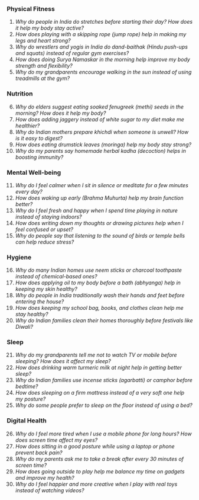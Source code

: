 ### **Physical Fitness**  
1. *Why do people in India do stretches before starting their day? How does it help my body stay active?*  
2. *How does playing with a skipping rope (jump rope) help in making my legs and heart strong?*  
3. *Why do wrestlers and yogis in India do dand-baithak (Hindu push-ups and squats) instead of regular gym exercises?*  
4. *How does doing Surya Namaskar in the morning help improve my body strength and flexibility?*  
5. *Why do my grandparents encourage walking in the sun instead of using treadmills at the gym?*  

### **Nutrition**  
6. *Why do elders suggest eating soaked fenugreek (methi) seeds in the morning? How does it help my body?*  
7. *How does adding jaggery instead of white sugar to my diet make me healthier?*  
8. *Why do Indian mothers prepare khichdi when someone is unwell? How is it easy to digest?*  
9. *How does eating drumstick leaves (moringa) help my body stay strong?*  
10. *Why do my parents say homemade herbal kadha (decoction) helps in boosting immunity?*  

### **Mental Well-being**  
11. *Why do I feel calmer when I sit in silence or meditate for a few minutes every day?*  
12. *How does waking up early (Brahma Muhurta) help my brain function better?*  
13. *Why do I feel fresh and happy when I spend time playing in nature instead of staying indoors?*  
14. *How does writing down my thoughts or drawing pictures help when I feel confused or upset?*  
15. *Why do people say that listening to the sound of birds or temple bells can help reduce stress?*  

### **Hygiene**  
16. *Why do many Indian homes use neem sticks or charcoal toothpaste instead of chemical-based ones?*  
17. *How does applying oil to my body before a bath (abhyanga) help in keeping my skin healthy?*  
18. *Why do people in India traditionally wash their hands and feet before entering the house?*  
19. *How does keeping my school bag, books, and clothes clean help me stay healthy?*  
20. *Why do Indian families clean their homes thoroughly before festivals like Diwali?*  

### **Sleep**  
21. *Why do my grandparents tell me not to watch TV or mobile before sleeping? How does it affect my sleep?*  
22. *How does drinking warm turmeric milk at night help in getting better sleep?*  
23. *Why do Indian families use incense sticks (agarbatti) or camphor before bedtime?*  
24. *How does sleeping on a firm mattress instead of a very soft one help my posture?*  
25. *Why do some people prefer to sleep on the floor instead of using a bed?*  

### **Digital Health**  
26. *Why do I feel more tired when I use a mobile phone for long hours? How does screen time affect my eyes?*  
27. *How does sitting in a good posture while using a laptop or phone prevent back pain?*  
28. *Why do my parents ask me to take a break after every 30 minutes of screen time?*  
29. *How does going outside to play help me balance my time on gadgets and improve my health?*  
30. *Why do I feel happier and more creative when I play with real toys instead of watching videos?*
